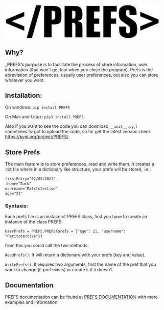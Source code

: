 <p align="center">
  <a href="https://github.com/Patitotective/PREFS/wiki" target="blank">
  <img src="logo1.png" alt="PREFS Logo" /></a>
</p>

## Why?
_PREFS's purpose is to facilitate the process of store information, user information (that won't get lost when you close the program).
Prefs is the abreviation of preferences, usually user preferences, but also you can store whatever you want.

## Installation:
On windows:
```pip install PREFS```

On Mac and Linux:
```pip3 install PREFS```

Also if you want to see the code you can download `__init__.py`, i sometimes forgot to upload the code, so for get the latest version check https://pypi.org/project/PREFS/.

## Store Prefs
The main feature is to store preferences, read and write them.
It creates a .txt file where in a dictionary like structure, your prefs will be stored, i.e.:
```
firstEntry="02/05/2021"
theme="Dark"
username="Patitotective"
age="21"
```

### Syntaxis:
Each prefs file is an instace of PREFS class, first you have to create an instance of the class PREFS:
```
UserPrefs = PREFS.PREFS(prefs = {"age": 21, "username": "Patitotective"})
```
from this you could call the two methods:

```ReadPrefs()```: It will return a dictionary with your prefs (key and value).

```WritePrefs()```: It requires two arguments, first the name of the pref that you want to change (if pref exists) or create it if it doesn't.


## Documentation

PREFS documentation can be found at [PREFS DOCUMENTATION](https://github.com/Patitotective/PREFS/wiki) with more examples and information.
